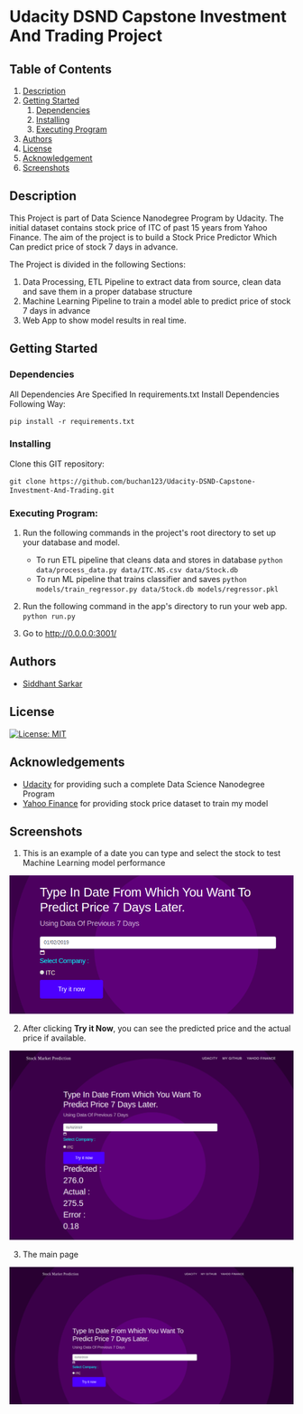 # Udacity DSND Capstone Investment And Trading Project

## Table of Contents
1. [Description](#description)
2. [Getting Started](#getting_started)
	1. [Dependencies](#dependencies)
	2. [Installing](#installing)
	3. [Executing Program](#executing)
3. [Authors](#authors)
4. [License](#license)
5. [Acknowledgement](#acknowledgement)
6. [Screenshots](#screenshots)

<a name="descripton"></a>
## Description

This Project is part of Data Science Nanodegree Program by Udacity.
The initial dataset contains stock price of ITC of past 15 years from Yahoo Finance. 
The aim of the project is to build a Stock Price Predictor Which Can predict price of stock 7 days in advance.

The Project is divided in the following Sections:

1. Data Processing, ETL Pipeline to extract data from source, clean data and save them in a proper database structure
2. Machine Learning Pipeline to train a model able to predict price of stock 7 days in advance
3. Web App to show model results in real time. 

<a name="getting_started"></a>
## Getting Started

<a name="dependencies"></a>
### Dependencies
All Dependencies Are Specified In requirements.txt
Install Dependencies Following Way:
```
pip install -r requirements.txt
```

<a name="installing"></a>
### Installing
Clone this GIT repository:
```
git clone https://github.com/buchan123/Udacity-DSND-Capstone-Investment-And-Trading.git
```
<a name="executing"></a>
### Executing Program:
1. Run the following commands in the project's root directory to set up your database and model.

    - To run ETL pipeline that cleans data and stores in database
        `python data/process_data.py data/ITC.NS.csv data/Stock.db`
    - To run ML pipeline that trains classifier and saves
        `python models/train_regressor.py data/Stock.db models/regressor.pkl`

2. Run the following command in the app's directory to run your web app.
    `python run.py`

3. Go to http://0.0.0.0:3001/


<a name="authors"></a>
## Authors

* [Siddhant Sarkar](https://github.com/buchan123)

<a name="license"></a>
## License
[![License: MIT](https://img.shields.io/badge/License-MIT-yellow.svg)](https://opensource.org/licenses/MIT)

<a name="acknowledgement"></a>
## Acknowledgements

* [Udacity](https://www.udacity.com/) for providing such a complete Data Science Nanodegree Program
* [Yahoo Finance](https://in.finance.yahoo.com/) for providing stock price dataset to train my model

<a name="screenshots"></a>
## Screenshots

1. This is an example of a date you can type and select the stock to test Machine Learning model performance

![Sample Input](screenshots/sample_input.png)

2. After clicking **Try it Now**, you can see the predicted price and the actual price if available.

![Sample Output](screenshots/sample_output.png)

3. The main page

![Main Page](screenshots/main_page.png)
